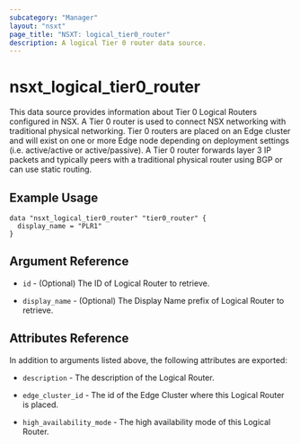 ```yaml
---
subcategory: "Manager"
layout: "nsxt"
page_title: "NSXT: logical_tier0_router"
description: A logical Tier 0 router data source.
---
```


# nsxt_logical_tier0_router

This data source provides information about Tier 0 Logical Routers configured in NSX. A Tier 0 router is used to connect NSX networking with traditional physical networking. Tier 0 routers are placed on an Edge cluster and will exist on one or more Edge node depending on deployment settings (i.e. active/active or active/passive). A Tier 0 router forwards layer 3 IP packets and typically peers with a traditional physical router using BGP or can use static routing.

## Example Usage

```hcl
data "nsxt_logical_tier0_router" "tier0_router" {
  display_name = "PLR1"
}
```

## Argument Reference

* `id` - (Optional) The ID of Logical Router to retrieve.

* `display_name` - (Optional) The Display Name prefix of Logical Router to retrieve.

## Attributes Reference

In addition to arguments listed above, the following attributes are exported:

* `description` - The description of the Logical Router.

* `edge_cluster_id` - The id of the Edge Cluster where this Logical Router is placed.

* `high_availability_mode` - The high availability mode of this Logical Router.
